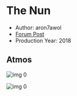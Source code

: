 # The Nun

* Author: aron7awol
* [Forum Post](https://www.avsforum.com/threads/bass-eq-for-filtered-movies.2995212/post-57219188)
* Production Year: 2018

## Atmos

![img 0](https://i.imgur.com/gM8vK18.jpg)

![img 0](https://i.imgur.com/0kAftl1.jpg)

